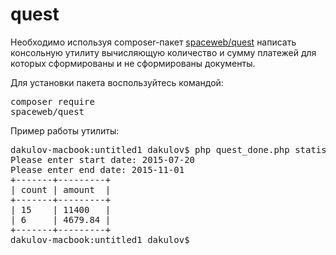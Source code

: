 # quest
Необходимо используя composer-пакет [spaceweb/quest](https://packagist.org/packages/spaceweb/quest) написать консольную утилиту вычисляющую количество и сумму платежей для которых сформированы и не сформированы документы.

Для установки пакета воспользуйтесь командой: <pre>composer require spaceweb/quest</pre>

Пример работы утилиты:
<pre>
dakulov-macbook:untitled1 dakulov$ php quest_done.php statistic --without-documents --with-documents
Please enter start date: 2015-07-20
Please enter end date: 2015-11-01
+-------+---------+
| count | amount  |
+-------+---------+
| 15    | 11400   |
| 6     | 4679.84 |
+-------+---------+
dakulov-macbook:untitled1 dakulov$ 
</pre>

